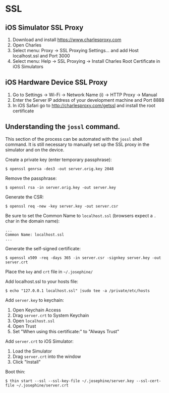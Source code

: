 # SSL

## iOS Simulator SSL Proxy

1. Download and install https://www.charlesproxy.com
2. Open Charles
3. Select menu: Proxy -> SSL Proxying Settings... and add Host localhost.ssl and Port 3000
4. Select menu: Help -> SSL Proxying -> Install Charles Root Certificate in iOS Simulators

## iOS Hardware Device SSL Proxy

1. Go to Settings -> Wi-Fi -> Network Name (i) -> HTTP Proxy -> Manual
2. Enter the Server IP address of your development machine and Port 8888
3. In iOS Safari go to http://charlesproxy.com/getssl and install the root certificate

## Understanding the `jossl` command.

This section of the process can be automated with the `jossl` shell command. It is still necessary to manually set up the SSL proxy in the simulator and on the device.

Create a private key (enter temporary passphrase):
```
$ openssl genrsa -des3 -out server.orig.key 2048
```

Remove the passphrase:
```
$ openssl rsa -in server.orig.key -out server.key
```

Generate the CSR:
```
$ openssl req -new -key server.key -out server.csr
```

Be sure to set the Common Name to `localhost.ssl` (browsers expect a `.` char in the domain name):
```
...
Common Name: localhost.ssl
...
```

Generate the self-signed certificate:
```
$ openssl x509 -req -days 365 -in server.csr -signkey server.key -out server.crt
```

Place the `key` and `crt` file in `~/.josephine/`

Add localhost.ssl to your hosts file:
```
$ echo "127.0.0.1 localhost.ssl" |sudo tee -a /private/etc/hosts
```

Add `server.key` to keychain:
1. Open Keychain Access
2. Drag `server.crt` to System Keychain
3. Open `localhost.ssl`
4. Open Trust
5. Set "When using this certificate:" to "Always Trust"

Add `server.crt` to iOS Simulator:
1. Load the Simulator
2. Drag `server.crt` into the window
3. Click "Install"

Boot thin:
```
$ thin start --ssl --ssl-key-file ~/.josephine/server.key --ssl-cert-file ~/.josephine/server.crt
```
